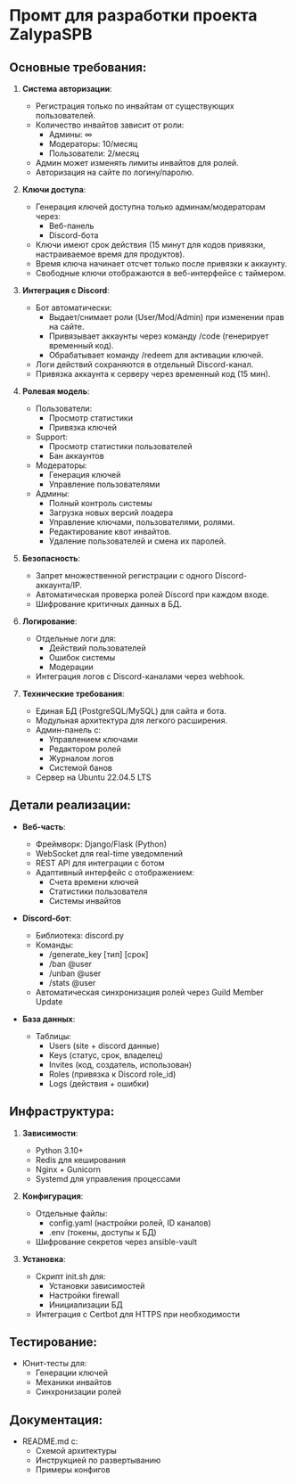 # Промт для разработки проекта ZalypaSPB

## Основные требования:
1. **Система авторизации**:
   - Регистрация только по инвайтам от существующих пользователей.
   - Количество инвайтов зависит от роли:
     - Админы: ∞
     - Модераторы: 10/месяц
     - Пользователи: 2/месяц
   - Админ может изменять лимиты инвайтов для ролей.
   - Авторизация на сайте по логину/паролю.

2. **Ключи доступа**:
   - Генерация ключей доступна только админам/модераторам через:
     - Веб-панель
     - Discord-бота
   - Ключи имеют срок действия (15 минут для кодов привязки, настраиваемое время для продуктов).
   - Время ключа начинает отсчет только после привязки к аккаунту.
   - Свободные ключи отображаются в веб-интерфейсе с таймером.

3. **Интеграция с Discord**:
   - Бот автоматически:
     - Выдает/снимает роли (User/Mod/Admin) при изменении прав на сайте.
     - Привязывает аккаунты через команду /code (генерирует временный код).
     - Обрабатывает команду /redeem для активации ключей.
   - Логи действий сохраняются в отдельный Discord-канал.
   - Привязка аккаунта к серверу через временный код (15 мин).

4. **Ролевая модель**:
   - Пользователи:
     - Просмотр статистики
     - Привязка ключей
   - Support:
     - Просмотр статистики пользователей
     - Бан аккаунтов
   - Модераторы:
     - Генерация ключей
     - Управление пользователями
   - Админы:
     - Полный контроль системы
     - Загрузка новых версий лоадера
     - Управление ключами, пользователями, ролями.
     - Редактирование квот инвайтов.
     - Удаление пользователей и смена их паролей.

5. **Безопасность**:
   - Запрет множественной регистрации с одного Discord-аккаунта/IP.
   - Автоматическая проверка ролей Discord при каждом входе.
   - Шифрование критичных данных в БД.

6. **Логирование**:
   - Отдельные логи для:
     - Действий пользователей
     - Ошибок системы
     - Модерации
   - Интеграция логов с Discord-каналами через webhook.

7. **Технические требования**:
   - Единая БД (PostgreSQL/MySQL) для сайта и бота.
   - Модульная архитектура для легкого расширения.
   - Админ-панель с:
     - Управлением ключами
     - Редактором ролей
     - Журналом логов
     - Системой банов
   - Сервер на Ubuntu 22.04.5 LTS

## Детали реализации:
- **Веб-часть**:
  - Фреймворк: Django/Flask (Python)
  - WebSocket для real-time уведомлений
  - REST API для интеграции с ботом
  - Адаптивный интерфейс с отображением:
    - Счета времени ключей
    - Статистики пользователя
    - Системы инвайтов

- **Discord-бот**:
  - Библиотека: discord.py
  - Команды:
    - /generate_key [тип] [срок]
    - /ban @user
    - /unban @user
    - /stats @user
  - Автоматическая синхронизация ролей через Guild Member Update

- **База данных**:
  - Таблицы:
    - Users (site + discord данные)
    - Keys (статус, срок, владелец)
    - Invites (код, создатель, использован)
    - Roles (привязка к Discord role_id)
    - Logs (действия + ошибки)

## Инфраструктура:
1. **Зависимости**:
   - Python 3.10+
   - Redis для кеширования
   - Nginx + Gunicorn
   - Systemd для управления процессами

2. **Конфигурация**:
   - Отдельные файлы:
     - config.yaml (настройки ролей, ID каналов)
     - .env (токены, доступы к БД)
   - Шифрование секретов через ansible-vault

3. **Установка**:
   - Скрипт init.sh для:
     - Установки зависимостей
     - Настройки firewall
     - Инициализации БД
   - Интеграция с Certbot для HTTPS при необходимости

## Тестирование:
- Юнит-тесты для:
  - Генерации ключей
  - Механики инвайтов
  - Синхронизации ролей

## Документация:
- README.md с:
  - Схемой архитектуры
  - Инструкцией по развертыванию
  - Примеры конфигов